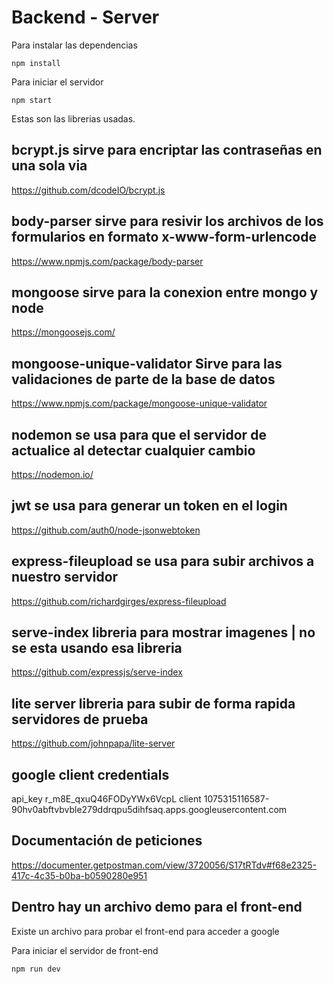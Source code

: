 
# Backend - Server

Para instalar las dependencias
```
npm install
```

Para iniciar el servidor
```
npm start
```

Estas son las librerias usadas.

## bcrypt.js sirve para encriptar las contraseñas en una sola via
https://github.com/dcodeIO/bcrypt.js

## body-parser sirve para resivir los archivos de los formularios en formato x-www-form-urlencode
https://www.npmjs.com/package/body-parser

## mongoose sirve para la conexion entre mongo y node
https://mongoosejs.com/

## mongoose-unique-validator Sirve para las validaciones de parte de la base de datos
https://www.npmjs.com/package/mongoose-unique-validator

## nodemon se usa para que el servidor de actualice al detectar cualquier cambio
https://nodemon.io/

## jwt se usa para generar un token en el login
https://github.com/auth0/node-jsonwebtoken

## express-fileupload se usa para subir archivos a nuestro servidor
https://github.com/richardgirges/express-fileupload

## serve-index libreria para mostrar imagenes | no se esta usando esa libreria
https://github.com/expressjs/serve-index

## lite server libreria para subir de forma rapida servidores de prueba
https://github.com/johnpapa/lite-server


## google client credentials
api_key r_m8E_qxuQ46FODyYWx6VcpL
client 1075315116587-90hv0abftvbvble279ddrqpu5dihfsaq.apps.googleusercontent.com

## Documentación de peticiones
https://documenter.getpostman.com/view/3720056/S17tRTdv#f68e2325-417c-4c35-b0ba-b0590280e951

## Dentro hay un archivo demo para el front-end
Existe un archivo para probar el front-end para acceder a google

Para iniciar el servidor de front-end
```
npm run dev
```
